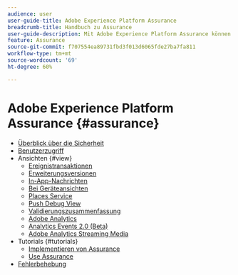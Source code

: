 ```yaml
---
audience: user
user-guide-title: Adobe Experience Platform Assurance
breadcrumb-title: Handbuch zu Assurance
user-guide-description: Mit Adobe Experience Platform Assurance können Sie die Datenerfassung und die Bereitstellung von Erlebnissen in Ihren Mobile Apps untersuchen, testen, simulieren und überprüfen.
feature: Assurance
source-git-commit: f707554ea89731fbd3f013d6065fde27ba7fa811
workflow-type: tm+mt
source-wordcount: '69'
ht-degree: 60%

---
```



# Adobe Experience Platform Assurance {#assurance}

- [Überblick über die Sicherheit](./home.md)
- [Benutzerzugriff](./user-access.md)
- Ansichten {#view}
   - [Ereignistransaktionen](./views/event-transactions.md)
   - [Erweiterungsversionen](./views/extension-versions.md)
   - [In-App-Nachrichten](./views/in-app-messaging.md)
   - [Bei Geräteansichten](./views/on-device-views.md)
   - [Places Service](./views/places-service.md)
   - [Push Debug View](./views/push-debug-view.md)
   - [Validierungszusammenfassung](./views/validation-summary.md)
   - [Adobe Analytics](./views/adobe-analytics.md)
   - [Analytics Events 2.0 (Beta)](./views/adobe-analytics-edge.md)
   - [Adobe Analytics Streaming Media](./views/adobe-analytics-streaming-media.md)
- Tutorials {#tutorials}
   - [Implementieren von Assurance](./tutorials/implement-assurance.md)
   - [Use Assurance](./tutorials/using-assurance.md)
- [Fehlerbehebung](./troubleshooting.md)